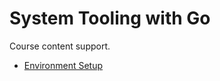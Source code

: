 # System Tooling with Go

Course content support.

+ [Environment Setup](https://github.com/lazarocastro/System-Tooling-with-Go/blob/master/1-Environment_Setup/installing_Go_on_Unix_System.md)
